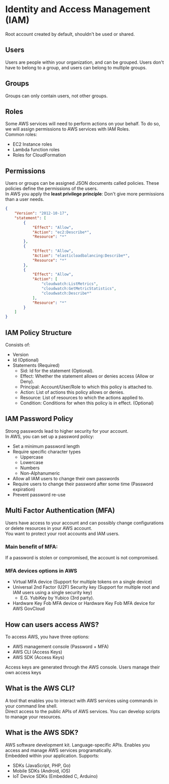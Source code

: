 # Identity and Access Management (IAM)
Root account created by default, shouldn't be used or shared.

## Users
Users are people within your organization, and can be grouped. Users don't have to belong to a group, and users can belong to multiple groups.

## Groups
Groups can only contain users, not other groups.

## Roles
Some AWS services will need to perform actions on your behalf. To do so, we will assign permissions to AWS services with IAM Roles. <br>
Common roles:
* EC2 Instance roles <br>
* Lambda function roles <br>
* Roles for CloudFormation <br>

## Permissions
Users or groups can be assigned JSON documents called policies. These policies define the permissions of the users. <br>
In AWS you apply the **least privilege principle**: Don't give more permissions than a user needs.

```json
{
	"Version": "2012-10-17",
	"statement": [
		{
			"Effect": "Allow",
			"Action": "ec2:Describe*",
			"Resource": "*"
		},
		{
			"Effect": "Allow",
			"Action": "elasticloadbalancing:Describe*",
			"Resource": "*"
		},
		{
			"Effect": "Allow",
			"Action": [
				"cloudwatch:ListMetrics",
				"cloudwatch:GetMetricStatistics",
				"cloudwatch:Describe*"
			],
			"Resource": "*"
		}
	]
}
```

## IAM Policy Structure
Consists of: 
* Version<br>
* Id (Optional) <br>
* Statements (Required) <br>
	* Sid: Id for the statement (Optional).
	* Effect: Whether the statement allows or denies access (Allow or Deny).
	* Principal: Account/User/Role to which this policy is attached to.
	* Action: List of actions this policy allows or denies.
	* Resource: List of resources to which the actions applied to.
	* Condition: Conditions for when this policy is in effect. (Optional)

## IAM Password Policy
Strong passwords lead to higher security for your account. <br>
In AWS, you can set up a password policy:
* Set a minimum password length
* Require specific character types
	* Uppercase
	* Lowercase
	* Numbers
	* Non-Alphanumeric
* Allow all IAM users to change their own passwords
* Require users to change their password after some time (Password expiration)
* Prevent password re-use

## Multi Factor Authentication (MFA)
Users have access to your account and can possibly change configurations or delete resources in your AWS account. <br>
You want to protect your root accounts and IAM users.

### Main benefit of MFA:
If a password is stolen or compromised, the account is not compromised.

### MFA devices options in AWS
* Virtual MFA device (Support for multiple tokens on a single device) <br>
* Universal 2nd Factor (U2F) Security key (Support for multiple root and IAM users using a single security key) <br>
	* E.G. YubiKey by Yubico (3rd party). 
* Hardware Key Fob MFA device or Hardware Key Fob MFA device for AWS GovCloud <br>

## How can users access AWS?
To access AWS, you have three options:
* AWS management console (Password + MFA) <br>
* AWS CLI (Access Keys) <br>
* AWS SDK (Access Keys) <br>

Access keys are generated through the AWS console. Users manage their own access keys

## What is the AWS CLI?
A tool that enables you to interact with AWS services using commands in your command line shell. <br>
Direct access to the public APIs of AWS services. You can develop scripts to manage your resources.

## What is the AWS SDK?
AWS software development kit. Language-specific APIs. Enables you access and manage AWS services programatically. <br>
Embedded within your application. Supports:
* SDKs (JavaScript, PHP, Go) <br>
* Mobile SDKs (Android, iOS) <br>
* IoT Device SDKs (Embedded C, Arduino) <br>
